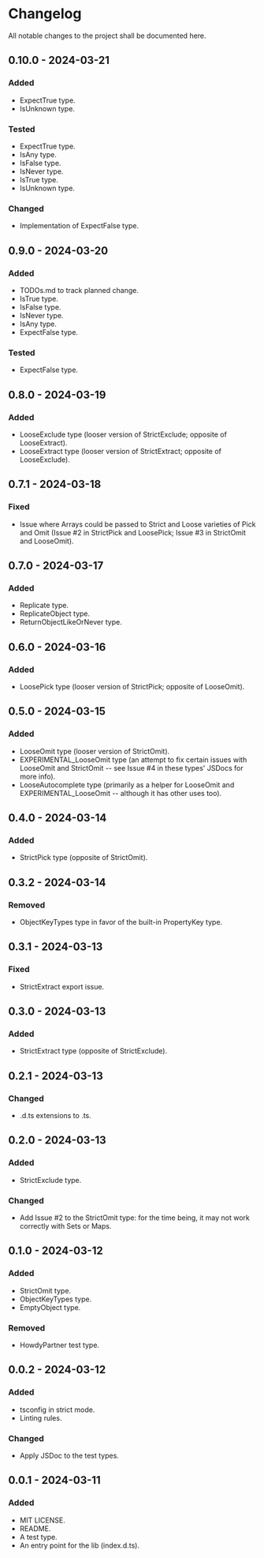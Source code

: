 # Changelog

All notable changes to the project shall be documented here.

## 0.10.0 - 2024-03-21

### Added

- ExpectTrue type.
- IsUnknown type.

### Tested

- ExpectTrue type.
- IsAny type.
- IsFalse type.
- IsNever type.
- IsTrue type.
- IsUnknown type.

### Changed

- Implementation of ExpectFalse type.

## 0.9.0 - 2024-03-20

### Added

- TODOs.md to track planned change.
- IsTrue type.
- IsFalse type.
- IsNever type.
- IsAny type.
- ExpectFalse type.

### Tested

- ExpectFalse type.

## 0.8.0 - 2024-03-19

### Added

- LooseExclude type (looser version of StrictExclude; opposite of LooseExtract).
- LooseExtract type (looser version of StrictExtract; opposite of LooseExclude).

## 0.7.1 - 2024-03-18

### Fixed

- Issue where Arrays could be passed to Strict and Loose varieties of Pick and Omit (Issue #2 in StrictPick and LoosePick; Issue #3 in StrictOmit and LooseOmit).

## 0.7.0 - 2024-03-17

### Added

- Replicate type.
- ReplicateObject type.
- ReturnObjectLikeOrNever type.

## 0.6.0 - 2024-03-16

### Added

- LoosePick type (looser version of StrictPick; opposite of LooseOmit).

## 0.5.0 - 2024-03-15

### Added

- LooseOmit type (looser version of StrictOmit).
- EXPERIMENTAL_LooseOmit type (an attempt to fix certain issues with LooseOmit and StrictOmit -- see Issue #4 in these types' JSDocs for more info).
- LooseAutocomplete type (primarily as a helper for LooseOmit and EXPERIMENTAL_LooseOmit -- although it has other uses too).

## 0.4.0 - 2024-03-14

### Added

- StrictPick type (opposite of StrictOmit).

## 0.3.2 - 2024-03-14

### Removed

- ObjectKeyTypes type in favor of the built-in PropertyKey type.

## 0.3.1 - 2024-03-13

### Fixed

- StrictExtract export issue.

## 0.3.0 - 2024-03-13

### Added

- StrictExtract type (opposite of StrictExclude).

## 0.2.1 - 2024-03-13

### Changed

- .d.ts extensions to .ts.

## 0.2.0 - 2024-03-13

### Added

- StrictExclude type.

### Changed

- Add Issue #2 to the StrictOmit type: for the time being, it may not work correctly with Sets or Maps.

## 0.1.0 - 2024-03-12

### Added

- StrictOmit type.
- ObjectKeyTypes type.
- EmptyObject type.

### Removed

- HowdyPartner test type.

## 0.0.2 - 2024-03-12

### Added

- tsconfig in strict mode.
- Linting rules.

### Changed

- Apply JSDoc to the test types.

## 0.0.1 - 2024-03-11

### Added

- MIT LICENSE.
- README.
- A test type.
- An entry point for the lib (index.d.ts).
